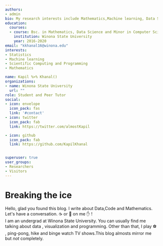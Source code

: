```yaml
---
authors:
- admin
bio: My research interests include Mathematics,Machine learning, Data Systems,Statistical Inference,Functional Programming. 
education:
  courses:
  - course: Bsc. in Mathematics, Data Science and Minor in Computer Science
    institution: Winona State University
    year: 2016-2020
email: "kkhanal16@winona.edu"
interests:
- Statistics
- Machine learning
- Scientific Computing and Programming
- Mathematics

name: Kapil %>% Khanal()
organizations:
- name: Winona State University
  url: ""
role: Student and Peer Tutor
social:
- icon: envelope
  icon_pack: fas
  link: '#contact'
- icon: twitter
  icon_pack: fab
  link: https://twitter.com/almostKapil

- icon: github
  icon_pack: fab
  link: https://github.com/KapilKhanal
  

superuser: true
user_groups:
- Researchers
- Visitors
---
```


# Breaking the ice
Hello, glad you found this blog. I write about Data,Code and Mathematics. Let's have a conversation. :coffee: or :beers: on me :hand: !<br>
I am an undergrad at Winona State University. You can usually find me talking about data , visualization and programming. Other than that, I play :soccer: , ping-pong, hike and binge watch TV shows.This blog almosts mirror me but *not* completely. 



